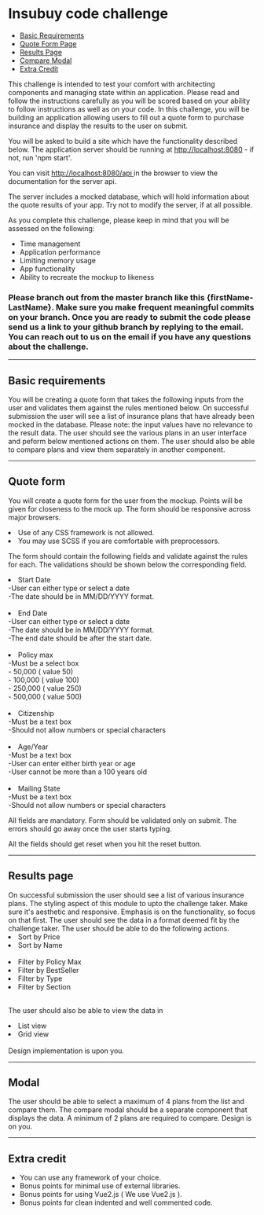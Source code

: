 
<html>

<body>
<div class="header">
  <h1>Insubuy code challenge</h1>
</div>

<div class="rules">
  <ul>
    <li>
      <a href="#basicRequirements">
        Basic Requirements
      </a>
    </li>
    <li>
      <a href="#quoteform">
        Quote Form Page
      </a>
    </li>
    <li>
      <a href="#resultspage">
        Results Page
      </a>
    </li>
    <li>
      <a href="#modal">
        Compare Modal
      </a>
    </li>
    <li>
      <a href="#extraCredit">
        Extra Credit
      </a>
    </li>
  </ul>
  <p>
    This challenge is intended to test your comfort with architecting components and managing
    state within an application. Please read and follow the instructions
    carefully as you will be scored based on your ability to follow instructions
    as well as on your code. In this challenge, you will be building an application
    allowing users to fill out a quote form to purchase insurance and display the results to the user on submit.
  </p>
  <p>
    You will be asked to build a site which have the
    functionality described below. The application server should be running at
    <a href="http://localhost:8080">http://localhost:8080</a> - if not, run 'npm start'.
  </p>
  <p>
    You can visit
    <a href="localhost:8080/api" target="_blank" rel="noopener noreferrer">
      http://localhost:8080/api
    </a>
    in the browser to view the documentation for the server api.
  </p>
  <p>
    The server includes a mocked database, which will hold information about
    the quote results of your app. Try not to modify the server, if at all possible.
  </p>
  <!--start-->

  <p>
    As you complete this challenge, please keep in mind that you will be
    assessed on the following:
  </p>
  <ul>
    <li>Time management</li>
    <li>Application performance</li>
    <li>Limiting memory usage</li>
    <li>App functionality</li>
    <li>Ability to recreate the mockup to likeness</li>
  </ul>

  <h3>Please branch out from the master branch like this {firstName-LastName}. Make sure you make frequent meaningful commits on your branch.
  Once you are ready to submit the code please send us a link to your github branch by replying to the email. You can reach out to us on the email if you
  have any questions about the challenge.</h3>
  <hr/>
  <p id="basicRequirements">
    <h2>Basic requirements</h2>
    You will be creating a quote form that takes the following inputs from the user and validates them against the rules mentioned below. On successful submission
    the user will see a list of insurance plans that have already been mocked in the database. Please note: the input values have no relevance to the result data.
    The user should see the various plans in an user interface and peform below mentioned actions on them. The user should also be able to compare plans and view them
    separately in another component.
  </p>
  <hr/>
  <p id="quoteform">
  <h2>Quote form</h2>
  <p>
    You will create a quote form for the user from the mockup. Points will be given for closeness to the mock up. The form should be responsive across major browsers.
  <li>Use of any CSS framework is not allowed.</li>
  <li>You may use SCSS if you are comfortable with preprocessors.</li>
  </p>
  
  <p>
    The form should contain the following fields and validate against the rules for each. The validations should be shown below the corresponding field.
  </p>
  <li>Start Date
    <br>-User can either type or select a date
    <br>-The date should be in MM/DD/YYYY format.
  </li>
  <br>
  <li>End Date
    <br>-User can either type or select a date
    <br>-The date should be in MM/DD/YYYY format.
    <br>-The end date should be after the start date.
  </li>
  <br>
  <li>Policy max
    <br>-Must be a select box
    <br>- 50,000 ( value 50)
    <br>- 100,000 ( value 100)
    <br>- 250,000 ( value 250)
    <br>- 500,000 ( value 500)
  </li>
  <br>
  <li>Citizenship
    <br>-Must be a text box
    <br>-Should not allow numbers or special characters
  </li>
  <br>
  <li>Age/Year
    <br>-Must be a text box
    <br>-User can enter either birth year or age
    <br>-User cannot be more than a 100 years old
  </li>
  <br>
  <li>Mailing State
    <br>-Must be a text box
    <br>-Should not allow numbers or special characters
  </li>

  <p>
    All fields are mandatory. Form should be validated only on submit. The errors should go away once the user starts typing.
  </p>
  <p>
    All the fields should get reset when you hit the reset button.
  </p>
  </p>
  <hr/>
  <p id="resultspage">
    <h2>Results page</h2>
    On successful submission the user should see a list of various insurance plans. The styling aspect of this module to upto the challenge taker. Make sure
    it's aesthetic and responsive. Emphasis is on the functionality, so focus on that first. The user should see the data in a format deemed fit by the challenge taker.
    The user should be able to do the following actions.
    <br>
  <li>Sort by Price</li>
  <li>Sort by Name</li>
  <br>
  <li>Filter by Policy Max</li>
  <li>Filter by BestSeller</li>
  <li>Filter by Type</li>
  <li>Filter by Section</li>
  <br>
  <p>
    The user should also be able to view the data in
  <li>List view</li>
  <li>Grid view</li>
  <br>
  Design implementation is upon you.
  </p>
  </p>
  <hr/>
  <p id="modal">
    <h2>Modal</h2>
    The user should be able to select a maximum of 4 plans from the list and compare them.
    The compare modal should be a separate component that displays the data. A minimum of 2 plans are required to compare.
    Design is on you.
  </p>
  <hr/>
  <p id="extraCredit">
  <h2>Extra credit</h2>
  <ul>
  <li>
    You can use any framework of your choice.
  </li>
  <li>
    Bonus points for minimal use of external libraries.
  </li>
  <li>
    Bonus points for using Vue2.js ( We use Vue2.js ).
  </li>
  <li>
    Bonus points for clean indented and well commented code.
  </li>
</ul>



  </p>
</div>

</body>

</html>
